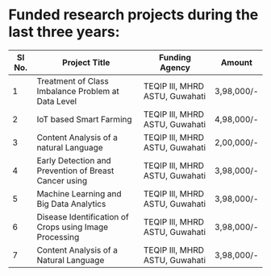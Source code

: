 # Funded research projects during the last three years:
|  Sl No. | Project Title | Funding Agency  |Amount  |
|---|---|---|---|
|  1 | Treatment of Class Imbalance Problem at Data Level  | TEQIP Ill, MHRD ASTU, Guwahati  | 3,98,000/-  |
|  2 | IoT based Smart Farming  |  TEQIP Ill, MHRD ASTU, Guwahati |  4,98,000/-  |
|  3 | Content Analysis of a natural Language  | TEQIP Ill, MHRD ASTU, Guwahati  |  2,00,000/-  |
|  4 | Early Detection and Prevention of Breast Cancer using  |  TEQIP Ill, MHRD ASTU, Guwahati |   3,98,000/-  |
|  5 | Machine Learning and Big Data Analytics  |  TEQIP Ill, MHRD ASTU, Guwahati |  3,98,000/-   |
|  6 | Disease Identification of Crops using Image Processing  |  TEQIP Ill, MHRD ASTU, Guwahati |  3,98,000/-   |
|  7 | Content Analysis of a Natural Language  | TEQIP Ill, MHRD ASTU, Guwahati  |  3,98,000/-   |


